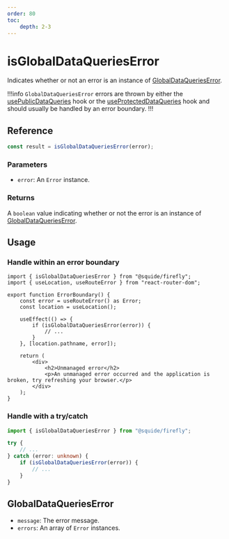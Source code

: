 ```yaml
---
order: 80
toc:
    depth: 2-3
---
```


# isGlobalDataQueriesError

Indicates whether or not an error is an instance of [GlobalDataQueriesError](#globaldataquerieserror).

!!!info
`GlobalDataQueriesError` errors are thrown by either the [usePublicDataQueries](./usePublicDataQueries.md) hook or the [useProtectedDataQueries](./useProtectedDataQueries.md) hook and should usually be handled by an error boundary.
!!!

## Reference

```ts
const result = isGlobalDataQueriesError(error);
```

### Parameters

- `error`: An `Error` instance.

### Returns

A `boolean` value indicating whether or not the error is an instance of [GlobalDataQueriesError](#globaldataquerieserror).

## Usage

### Handle within an error boundary

```tsx
import { isGlobalDataQueriesError } from "@squide/firefly";
import { useLocation, useRouteError } from "react-router-dom";

export function ErrorBoundary() {
    const error = useRouteError() as Error;
    const location = useLocation();

    useEffect(() => {
        if (isGlobalDataQueriesError(error)) {
            // ...
        }
    }, [location.pathname, error]);

    return (
        <div>
            <h2>Unmanaged error</h2>
            <p>An unmanaged error occurred and the application is broken, try refreshing your browser.</p>
        </div>
    );
}
```

### Handle with a try/catch

```ts
import { isGlobalDataQueriesError } from "@squide/firefly";

try {
    // ...
} catch (error: unknown) {
    if (isGlobalDataQueriesError(error)) {
        // ...
    }
}
```

## GlobalDataQueriesError

- `message`: The error message.
- `errors`: An array of `Error` instances.

